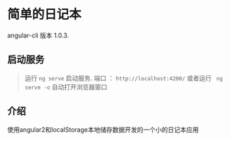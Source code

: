 # 简单的日记本

angular-cli 版本 1.0.3.

## 启动服务

>运行 `ng serve` 启动服务. 端口 ： `http://localhost:4200/`
>或者运行 ` ng serve -o` 自动打开浏览器窗口

## 介绍
使用angular2和localStorage本地储存数据开发的一个小的日记本应用